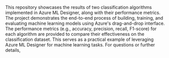 This repository showcases the results of two classification algorithms implemented in Azure ML Designer, along with their performance metrics. The project demonstrates the end-to-end process of building, training, and evaluating machine learning models using Azure's drag-and-drop interface. The performance metrics (e.g., accuracy, precision, recall, F1-score) for each algorithm are provided to compare their effectiveness on the classification dataset. This serves as a practical example of leveraging Azure ML Designer for machine learning tasks. For questions or further details,
